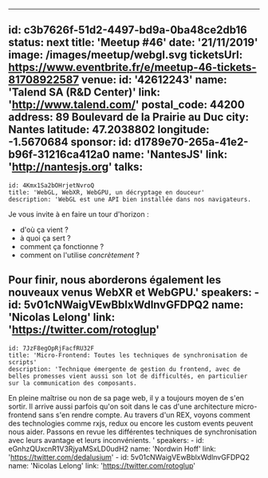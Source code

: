 ---
id: c3b7626f-51d2-4497-bd9a-0ba48ce2db16
status: next
title: 'Meetup #46'
date: '21/11/2019'
image: /images/meetup/webgl.svg
ticketsUrl: https://www.eventbrite.fr/e/meetup-46-tickets-81708922587
venue:
  id: '42612243'
  name: 'Talend SA (R&D Center)'
  link: 'http://www.talend.com/'
  postal_code: 44200
  address: 89 Boulevard de la Prairie au Duc
  city: Nantes
  latitude: 47.2038802
  longitude: -1.5670684
sponsor:
    id: d1789e70-265a-41e2-b96f-31216ca412a0
    name: 'NantesJS'
    link: 'http://nantesjs.org'
talks:
  -
    id: 4Kmx1Sa2bOHrjetNvroQ
    title: 'WebGL, WebXR, WebGPU, un décryptage en douceur'
    description: 'WebGL est une API bien installée dans nos navigateurs.

Je vous invite à en faire un tour d&#x27;horizon :

- d&#x27;où ça vient ?
- à quoi ça sert ?
- comment ça fonctionne ?
- comment on l&#x27;utilise *concrètement* ?

Pour finir, nous aborderons également les nouveaux venus WebXR et WebGPU.'
    speakers:
      -
          id: 5v01cNWaigVEwBblxWdlnvGFDPQ2
          name: 'Nicolas Lelong'
          link: 'https://twitter.com/rotoglup'
  -
    id: 7JzF8egOpRjFacfRU32F
    title: 'Micro-Frontend: Toutes les techniques de synchronisation de scripts'
    description: 'Technique émergente de gestion du frontend, avec de belles promesses vient aussi son lot de difficultés, en particulier sur la communication des composants.
En pleine maîtrise ou non de sa page web, il y a toujours moyen de s&#x27;en sortir.
Il arrive aussi parfois qu&#x27;on soit dans le cas d&#x27;une architecture micro-frontend sans s&#x27;en rendre compte.
Au travers d&#x27;un REX, voyons comment des technologies comme rxjs, redux ou encore les custom events peuvent nous aider. 
Passons en revue les différentes techniques de synchronisation avec leurs avantage et leurs inconvénients.
'
    speakers:
      -
          id: eGnhzQUxcnR1V3RjyaMSxLD0udH2
          name: 'Nordwin Hoff'
          link: 'https://twitter.com/dedalusium'
      -
          id: 5v01cNWaigVEwBblxWdlnvGFDPQ2
          name: 'Nicolas Lelong'
          link: 'https://twitter.com/rotoglup'
